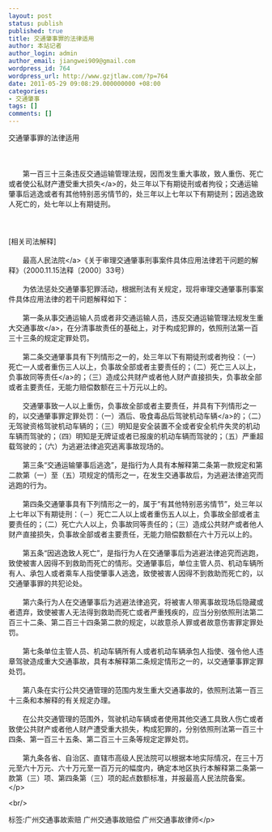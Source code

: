 ```yaml
---
layout: post
status: publish
published: true
title: 交通肇事罪的法律适用
author: 本站记者
author_login: admin
author_email: jiangwei909@gmail.com
wordpress_id: 764
wordpress_url: http://www.gzjtlaw.com/?p=764
date: 2011-05-29 09:08:29.000000000 +08:00
categories:
- 交通肇事
tags: []
comments: []
---
```

<p>交通肇事罪的法律适用<br><br><br><br>　　第一百三十三条违反交通运输管理法规，因而发生重大事故，致人重伤、死亡或者使公私财产遭受重大<a>损失<&#47;a>的，处三年以下有期徒刑或者拘役；交通运输肇事后逃逸或者有其他特别恶劣情节的，处三年以上七年以下有期徒刑；因逃逸致人死亡的，处七年以上有期徒刑。<br><br>　<br><br>[相关司法解释]<br><br>　　最高<a>人民法院<&#47;a>《关于审理交通肇事刑事案件具体应用法律若干问题的解释》（2000.11.15法释〔2000〕33号）<br><br>　　为依法惩处交通肇事犯罪活动，根据刑法有关规定，现将审理交通肇事刑事案件具体应用法律的若干问题解释如下：<br><br>　　第一条从事交通运输人员或者非交通运输人员，违反交通运输管理法规发生重大<a>交通事故<&#47;a>，在分清事故责任的基础上，对于构成犯罪的，依照刑法第一百三十三条的规定定罪处罚。<br><br>　　第二条交通肇事具有下列情形之一的，处三年以下有期徒刑或者拘役：（一）死亡一人或者重伤三人以上，负事故全部或者主要责任的；（二）死亡三人以上，负事故<a>同等责任<&#47;a>的；（三）造成公共财产或者他人财产直接损失，负事故全部或者主要责任，无能力赔偿数额在三十万元以上的。<br><br>　　交通肇事致一人以上重伤，负事故全部或者主要责任，并具有下列情形之一的，以交通肇事罪定罪处罚：（一）酒后、吸食毒品后驾驶机动<a>车辆<&#47;a>的；（二）无驾驶资格驾驶机动车辆的；（三）明知是安全装置不全或者安全机件失灵的机动车辆而驾驶的；（四）明知是无牌证或者已报废的机动车辆而驾驶的；（五）严重超载驾驶的；（六）为逃避法律追究逃离事故现场的。<br><br>　　第三条&ldquo;交通运输肇事后逃逸&rdquo;，是指行为人具有本解释第二条第一款规定和第二款第（一）至（五）项规定的情形之一，在发生交通事故后，为逃避法律追究而逃跑的行为。<br><br>　　第四条交通肇事具有下列情形之一的，属于&ldquo;有其他特别恶劣情节&rdquo;，处三年以上七年以下有期徒刑：（－）死亡二人以上或者重伤五人以上，负事故全部或者主要责任的；（二）死亡六人以上，负事故同等责任的；（三）造成公共财产或者他人财产直接损失，负事故全部或者主要责任，无能力赔偿数额在六十万元以上的。<br><br>　　第五条&ldquo;因逃逸致人死亡&rdquo;，是指行为人在交通肇事后为逃避法律追究而逃跑，致使被害人因得不到救助而死亡的情形。交通肇事后，单位主管人员、机动车辆所有人、承包人或者乘车人指使肇事人逃逸，致使被害人因得不到救助而死亡的，以交通肇事罪的共犯论处。<br><br>　　第六条行为人在交通肇事后为逃避法律追究，将被害人带离事故现场后隐藏或者遗弃，致使被害人无法得到救助而死亡或者严重残疾的，应当分别依照刑法第二百三十二条、第二百三十四条第二款的规定，以故意杀人罪或者故意伤害罪定罪处罚。<br><br>　　第七条单位主管人员、机动车辆所有人或者机动车辆承包人指使、强令他人违章驾驶造成重大交通事故，具有本解释第二条规定情形之一的，以交通肇事罪定罪处罚。<br><br>　　第八条在实行公共交通管理的范围内发生重大交通事故的，依照刑法第一百三十三条和本解释的有关规定办理。<br><br>　　在公共交通管理的范围外，驾驶机动车辆或者使用其他交通工具致人伤亡或者致使公共财产或者他人财产遭受重大损失，构成犯罪的，分别依照刑法第一百三十四条、第一百三十五条、第二百三十三条等规定定罪处罚。<br><br>　　第九条各省、自治区、直辖市高级人民法院可以根据本地实际情况，在三十万元至六十万元、六十万元至一百万元的幅度内，确定本地区执行本解释第二条第一款第（三）项、第四条第（三）项的起点数额标准，并报最高人民法院备案。<br><&#47;p><br&#47;><p>标签:广州交通事故索赔 广州交通事故赔偿 广州交通事故律师<&#47;p>
